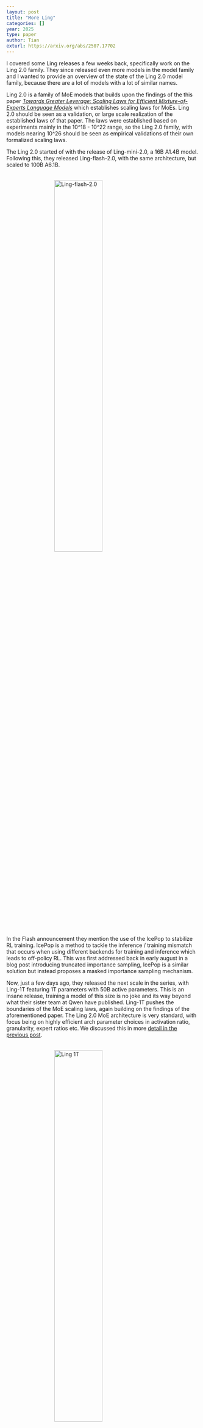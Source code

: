 ```yaml
---
layout: post
title: "More Ling"
categories: []
year: 2025
type: paper
author: Tian
exturl: https://arxiv.org/abs/2507.17702
---
```

I covered some Ling releases a few weeks back, specifically work on the Ling 2.0 family. They since released even more models in the model family and I wanted to provide an overview of the state of the Ling 2.0 model family, because there are a lot of models with a lot of similar names.

Ling 2.0 is a family of MoE models that builds upon the findings of the this paper [*Towards Greater Leverage: Scaling Laws for Efficient Mixture-of-Experts Language Models*](https://arxiv.org/abs/2507.17702) which establishes scaling laws for MoEs. Ling 2.0 should be seen as a validation, or large scale realization of the established laws of that paper. The laws were established based on experiments mainly in the 10^18 - 10^22 range, so the Ling 2.0 family, with models nearing 10^26 should be seen as empirical validations of their own formalized scaling laws. 

The Ling 2.0 started of with the release of Ling-mini-2.0, a 16B A1.4B model. Following this, they released Ling-flash-2.0, with the same architecture, but scaled to 100B A6.1B. 

<img src="/images/lingflash.png" alt="Ling-flash-2.0" style="width: 50%; height: auto; display: block; margin: 2rem auto;" />

In the Flash announcement they mention the use of the IcePop to stabilize RL training. IcePop is a method to tackle the inference / training mismatch that occurs when using different backends for training and inference which leads to off-policy RL. This was first addressed back in early august in a blog post introducing truncated importance sampling, IcePop is a similar solution but instead proposes a masked importance sampling mechanism.

Now, just a few days ago, they released the next scale in the series, with Ling-1T featuring 1T parameters with 50B active parameters. This is an insane release, training a model of this size is no joke and its way beyond what their sister team at Qwen have published. Ling-1T pushes the boundaries of the MoE scaling laws, again building on the findings of the aforementioned paper. The Ling 2.0 MoE architecture is very standard, with focus being on highly efficient arch parameter choices in activation ratio, granularity, expert ratios etc. We discussed this in more [detail in the previous post](/blog/2025-09-20-ling2.md). 

<img src="/images/ling1t.png" alt="Ling 1T" style="width: 50%; height: auto; display: block; margin: 2rem auto;" />

The model is trained in FP8, which is almost unheard of at this scale, its really tough to train models of this scale at low precision so their is surely a great deal of engineering that they don't detail. They mention their WSM (Warmup–Stable–Merge) LR scheduler. Additionally the release post mentions a new RL algorithm coined LPO (Linguistics-Unit Policy Optimization), which apparently is a sentence level policy optimization, perhaps similar to GSPO (released by Qwen). 

**Ring**

Each 2.0 release so far has come in three flavors, a base model, a fine tuned model and a Ring version, which is the reasoning tuned version of the above Ling models. That is to say we have Ring-mini-2.0, Ring-flash-2.0 and Ring-1T. All we know about the reasoning training is that its some joint training of RLVR and RLHF, no more details are given.

Finally, the team has released Ring-flash-linear-2.0, which lacks a Ling counterpart, its only been released as a reasoning model. This model was apparently a continuation training of Ling-flash-2.0-base with the introduction of a linear attention variant. The model was trained for an additional 1T tokens after the arch change, and apparently it rivals the performance of Ring-flash-2.0.

<img src="/images/linglinearflash.png" alt="Ling Linear Flash" style="width: 50%; height: auto; display: block; margin: 2rem auto;" />

The model is a hybrid attention variant, alternating between linear attention and GQA, similar to what we've seen other achieve. The rest of the architecture seems unchanged from Ling-flash-2.0. With regards to the attention module we see that the only details we get is that the attention is a "Linear Attention Kernel". We also note that they introduce gated attention. My best guess would be that this is heavily inspired by the [Qwen3-Next architecture](https://huggingface.co/Qwen/Qwen3-Next-80B-A3B-Instruct) which was recently released with Gated DeltaNet in a hybrid variant that is very reminiscent of this. 

<img src="/images/qwennext.png" alt="Qwen3-Next" style="width: 50%; height: auto; display: block; margin: 2rem auto;" />

